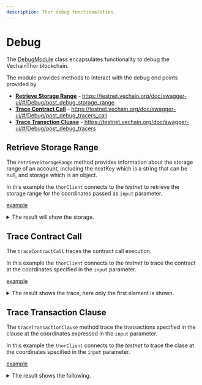 ```yaml
---
description: Thor debug functionalities.
---
```


# Debug

The [DebugModule](../packages/network/src/thor-client/debug/debug-module.ts) 
class encapsulates functionality to debug the VechainThor blockchain.

The module provides methods to interact with the debug end points provided by 

* [**Retrieve Storage Range**](#retrieve-storage-range) - https://testnet.vechain.org/doc/swagger-ui/#/Debug/post_debug_storage_range 
* [**Trace Contract Call**](#trace-contract-call) - https://testnet.vechain.org/doc/swagger-ui/#/Debug/post_debug_tracers_call
* [**Trace Transction Cluase**](#trace-transaction-clause) - https://testnet.vechain.org/doc/swagger-ui/#/Debug/post_debug_tracers

## Retrieve Storage Range

The `retrieveStorageRange` method provides information about the storage range of an account, 
including the nextKey which is a string that can be null, and storage which is an object.

In this example the `thorClient` connects to the *testnet* to retrieve the storage range for the coordinates passed
as `input` parameter.

[example](examples/debug/debug-retrieve-storage-range.ts)

<details>
<summary>The result will show the storage.</summary>

```json
{
  storage: {
    '0x004f6609cc5d569ecfdbd606d943edc5d83a893186f2942aef5e133e356ed17c': {
      key: '0x9a92ca715ec8529b3ee4dbefd75e142176b92c3d93701808be4e36296718a5f3',
      value: '0x000000000000000000000000000000000000046ff5af2138c51ba45a80000000'
    },
    '0x0065bf3c383c7f05733ee6567e3a1201970bb5f4288d1bdb6d894167f8fc68dd': {
      key: '0xf3dfa1b3c541595cd415aef361e508553fc80af15b3e2e0d9a4e2408f2111ed8',
      value: '0xfffffffffffffffffffffffffffffffffffffffffffffe280bc404dc5470db3e'
    },
    '0x01783f86c9e29f37f3277ed5abb62353ef8baf304337e511f1b5edefc9756b23': {
      key: '0x01cfb1f8b52bdbeb1178ba8fc499479815330143d1acddb9c9d5686cd596ec24',
      value: '0x0000000000000000000000000000000000000010000000000000000000000000'
    },
    '0x0195180093382541d5396e797bd49250b1664fe8db68ff5c1d53ca95046f4549': {
      key: '0x3f4626c77582db20d0d690ce3ad9bfde8f9dd508c0212a187684678bd9dc397a',
      value: '0x000000000000000000000000000000000000000082eed4d8eb7286de6e540000'
    },
    '0x02631b1c9d1e3f1360c4c6ee00ea48161dc85a0e153a0a484429bbcef16e581e': {
      key: '0xc5e3f1ff368ddfee94124549ec19d8a50547b5cb0cc55ba72188b7159fb3ab3f',
      value: '0x00000000000000000000000000000000000000000052b7d2dcc80cd2e4000000'
    },
    '0x038658243306b2d07b512b04e6ddd4d70c49fd93969d71d51b0af7cf779d1c8f': {
      key: '0x87b232cdb2002f97b61df380acf088f13e5006543d63780567aa2b886c6a1a90',
      value: '0x00000000000000000000000000000000000000000052b7cd7100aea580f00000'
    },
    '0x03969104d4e5233e212c939a85ef26b8156e2fbb0485d6d751c677e854e9ba55': {
      key: '0xa887493a2b531915738a065a24263abae3722b9a8928a96c14c1f52a05964f23',
      value: '0x00000000000000000000000000000000000000000000003635c9adc5dea00000'
    },
    '0x04379cd040e82a999f53dba26500b68e4dd783b2039d723fe9e06edecfc8c9f1': {
      key: '0x831ade39167b84e87f89fd4cd0bcec5783d2281fe44d2bc6cb93daaff46d569e',
      value: '0x000000000000000000000000000000000000000000002a1b4ae1206dd9bd0000'
    },
    '0x0465f4b6f9fccdb2ad6f4eac8aa7731bfe4c78f6cf22f397b5ef10398d4d5771': {
      key: '0x5d56afd38de44f293bdce388b7d98120f55971a0f3a608797f1ddaced0f2b047',
      value: '0x00000000000000000000000000000000000000000052b7c8053950781de00000'
    },
    '0x04af8500fb85efaaa5f171ef60708fc306c474011fabb6fbafcb626f09661a01': {
      key: '0x136aee904ebcade77dc8d3c6e48a2365b1d9dff83f78eb90d2f6e5ef4a6466c6',
      value: '0x000000000000000000000000008ca1a3b5cbedeb0f1a0900000080845b322ac0'
    }
  },
  nextKey: '0x04e9569439bd218fce594dbd705b41f2afe6b6d8abcb9c5aaa5b1a52b7ab7cea'
}
```
</details>

## Trace Contract Call

The `traceContractCall` traces the contract call execution.

In this example the `thorClient` connects to the *testnet* to trace the contract at the coordinates specified in
the `input` parameter.

[example](examples/debug/debug-trace-contract-call.ts)

<details>
<summary>The result shows the trace, here only the first element is shown.</summary>

```json
{
  gas: 0,
  failed: false,
  returnValue: '0000000000000000000000000000000000000000000000000000000000000001',
  structLogs: [
    {
      pc: 0,
      op: 'PUSH1',
      gas: 50000000,
      gasCost: 3,
      depth: 1,
      stack: []
    }
  ]
}
```
</details>

## Trace Transaction Clause

The `traceTransactionClause` method trace the transactions specified in the clause at the
coordinates expressed in the `input` parameter.

In this example the `thorClient` connects to the *testnet* to trace the clase at the coordinates specified in
the `input` parameter.

[example](examples/debug/debug-trace-contract-call.ts)

<details>
<summary>The result shows the following.</summary>

```json
{
  from: '0x105199a26b10e55300cb71b46c5b5e867b7df427',
  gas: '0x8b92',
  gasUsed: '0x50fa',
  to: '0xaa854565401724f7061e0c366ca132c87c1e5f60',
  input: '0xf14fcbc800d770b9faa11ba944366f3e7a14c166f780ece542e557e0b7fe4870fcbe8dbe',
  value: '0x0',
  type: 'CALL'
}
```
</details>